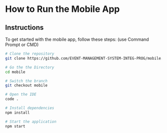 # How to Run the Mobile App

## Instructions

To get started with the mobile app, follow these steps: (use Command Prompt or CMD)

```sh
# Clone the repository
git clone https://github.com/EVENT-MANAGEMENT-SYSTEM-INTEG-PROG/mobile.git

# Go the the Directory
cd mobile

# Switch the branch
git checkout mobile

# Open the IDE
code .

# Install dependencies
npm install

# Start the application
npm start

